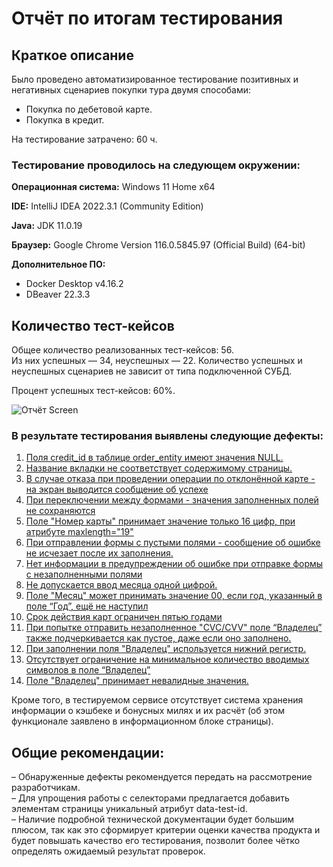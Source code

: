 # Отчёт по итогам тестирования
## Краткое описание
Было проведено автоматизированное тестирование позитивных и негативных сценариев покупки
тура двумя способами:
- Покупка по дебетовой карте.
- Покупка в кредит.

На тестирование затрачено: 60 ч.

### Тестирование проводилось на следующем окружении:

**Операционная система:** Windows 11 Home x64

**IDE:** IntelliJ IDEA 2022.3.1 (Community Edition)

**Java:** JDK 11.0.19

**Браузер:** Google Chrome Version 116.0.5845.97 (Official Build) (64-bit)

**Дополнительное ПО:**
- Docker Desktop v4.16.2
- DBeaver 22.3.3

## Количество тест-кейсов



Общее количество реализованных тест-кейсов: 56.  
Из них успешных — 34, неуспешных — 22.
Количество успешных и неуспешных сценариев не зависит от типа подключенной СУБД.

Процент успешных тест-кейсов: 60%.  

![Отчёт Screen](https://github.com/Rbghero/Diploma/assets/122157908/730a085a-ffc8-4004-aaf2-b89d31e0477b)

### **В результате тестирования выявлены следующие дефекты:**

1. [Поля credit_id в таблице order_entity имеют значения NULL.](https://github.com/Rbghero/Diploma/issues/1)
2. [Название вкладки не соответствует содержимому страницы.](https://github.com/Rbghero/Diploma/issues/2)
3. [В случае отказа при проведении операции по отклонённой карте - на экран выводится сообщение об успехе](https://github.com/Rbghero/Diploma/issues/3)
4. [При переключении между формами - значения заполненных полей не сохраняются](https://github.com/Rbghero/Diploma/issues/4)
5. [Поле "Номер карты" принимает значение только 16 цифр, при атрибуте maxlength="19"](https://github.com/Rbghero/Diploma/issues/5)
6. [При отправлении формы с пустыми полями - сообщение об ошибке не исчезает после их заполнения.](https://github.com/Rbghero/Diploma/issues/6)
7. [Нет информации в предупреждении об ошибке при отправке формы с незаполненными полями](https://github.com/Rbghero/Diploma/issues/7)
8. [Не допускается ввод месяца одной цифрой. ](https://github.com/Rbghero/Diploma/issues/8)
9. [Поле "Месяц" может принимать значение 00, если год, указанный в поле “Год”, ещё не наступил](https://github.com/Rbghero/Diploma/issues/9)
10. [Cрок действия карт ограничен пятью годами](https://github.com/Rbghero/Diploma/issues/10)
11. [При попытке отправить незаполненное "CVC/CVV" поле “Владелец” также подчеркивается как пустое, даже если оно заполнено.](https://github.com/Rbghero/Diploma/issues/11)
12. [При заполнении поля "Владелец" используется нижний регистр. ](https://github.com/Rbghero/Diploma/issues/12)
13. [Отсутствует ограничение на минимальное количество вводимых символов в поле “Владелец”](https://github.com/Rbghero/Diploma/issues/13)
14. [Поле "Владелец" принимает невалидные значения.](https://github.com/Rbghero/Diploma/issues/14)

Кроме того, в тестируемом сервисе отсутствует система хранения информации о кэшбеке и бонусных милях и их расчёт (об этом функционале заявлено в информационном блоке страницы).

## Общие рекомендации:
– Обнаруженные дефекты рекомендуется передать на рассмотрение разработчикам.  
– Для  упрощения работы с селекторами предлагается добавить элементам страницы уникальный атрибут  data-test-id.  
– Наличие подробной технической документации будет большим плюсом, так как это сформирует критерии оценки качества продукта и будет повышать качество его тестирования, позволит более чётко определять ожидаемый результат проверок.
